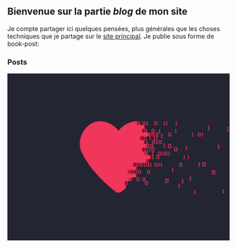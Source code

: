 ## Bienvenue sur la partie *blog* de mon site

Je compte partager ici quelques pensées, plus générales que les choses techniques que je partage sur le [site principal](https://quentindelfosse.me).
Je publie sous forme de book-post:

### Posts

[![reflexion sur l'amour](images/techlove.jpg)](amour/index)
